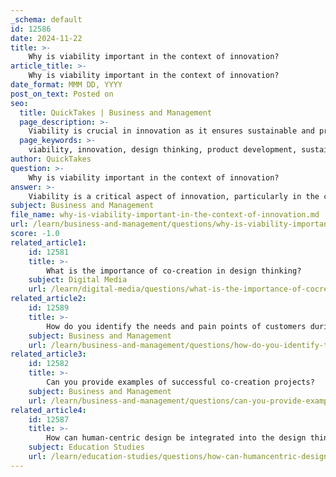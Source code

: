 ```yaml
---
_schema: default
id: 12586
date: 2024-11-22
title: >-
    Why is viability important in the context of innovation?
article_title: >-
    Why is viability important in the context of innovation?
date_format: MMM DD, YYYY
post_on_text: Posted on
seo:
  title: QuickTakes | Business and Management
  page_description: >-
    Viability is crucial in innovation as it ensures sustainable and profitable products through effective business models, risk assessment, and alignment with organizational goals, thus enhancing the chances of successful product development.
  page_keywords: >-
    viability, innovation, design thinking, product development, sustainable business model, profitability, return on investment, risk mitigation, alignment with business goals, DVF framework, long-term success, creativity, user-centered design
author: QuickTakes
question: >-
    Why is viability important in the context of innovation?
answer: >-
    Viability is a critical aspect of innovation, particularly in the context of design thinking and product development. It refers to the ability of an organization to sustain its innovations in the marketplace, ensuring that they are not only profitable but also capable of generating a return on investment (ROI). Here are several reasons why viability is important in the context of innovation:\n\n1. **Sustainable Business Model**: Viability ensures that an innovative product or service can compete effectively in the marketplace. Without a solid financial model, even the most innovative ideas can fail to gain traction. Organizations must assess whether their innovations can improve revenue streams and ultimately lead to profit.\n\n2. **Risk Mitigation**: Evaluating viability helps identify potential risks and uncertainties that could affect the success of a product. By conducting a thorough risk assessment, organizations can make informed decisions about which ideas to pursue, thereby reducing the likelihood of costly failures.\n\n3. **Alignment with Business Goals**: Before investing resources into the design and development of a product, it is essential to determine if the idea aligns with the organization's budget and long-term goals. This alignment ensures that the innovation contributes to the overall strategy of the business.\n\n4. **Framework for Evaluation**: The desirability, viability, and feasibility (DVF) framework popularized by Tim Brown at IDEO serves as a guide for assessing ideas during the innovation process. This framework emphasizes that for an innovation to be successful, it must meet the needs of users (desirability), be feasible to implement (feasibility), and be financially viable (viability).\n\n5. **Long-Term Success**: Innovations that are only focused on short-term profits without considering long-term viability often lead to failure. Companies that neglect this aspect may find themselves unable to sustain their innovations in a competitive environment, ultimately jeopardizing their market position.\n\nIn summary, viability is essential for ensuring that innovations are not only creative and user-centered but also sustainable and profitable in the long run. By integrating viability assessments into the design thinking process, organizations can enhance their chances of successful innovation.
subject: Business and Management
file_name: why-is-viability-important-in-the-context-of-innovation.md
url: /learn/business-and-management/questions/why-is-viability-important-in-the-context-of-innovation
score: -1.0
related_article1:
    id: 12581
    title: >-
        What is the importance of co-creation in design thinking?
    subject: Digital Media
    url: /learn/digital-media/questions/what-is-the-importance-of-cocreation-in-design-thinking
related_article2:
    id: 12589
    title: >-
        How do you identify the needs and pain points of customers during journey mapping?
    subject: Business and Management
    url: /learn/business-and-management/questions/how-do-you-identify-the-needs-and-pain-points-of-customers-during-journey-mapping
related_article3:
    id: 12582
    title: >-
        Can you provide examples of successful co-creation projects?
    subject: Business and Management
    url: /learn/business-and-management/questions/can-you-provide-examples-of-successful-cocreation-projects
related_article4:
    id: 12587
    title: >-
        How can human-centric design be integrated into the design thinking process?
    subject: Education Studies
    url: /learn/education-studies/questions/how-can-humancentric-design-be-integrated-into-the-design-thinking-process
---
```


&nbsp;